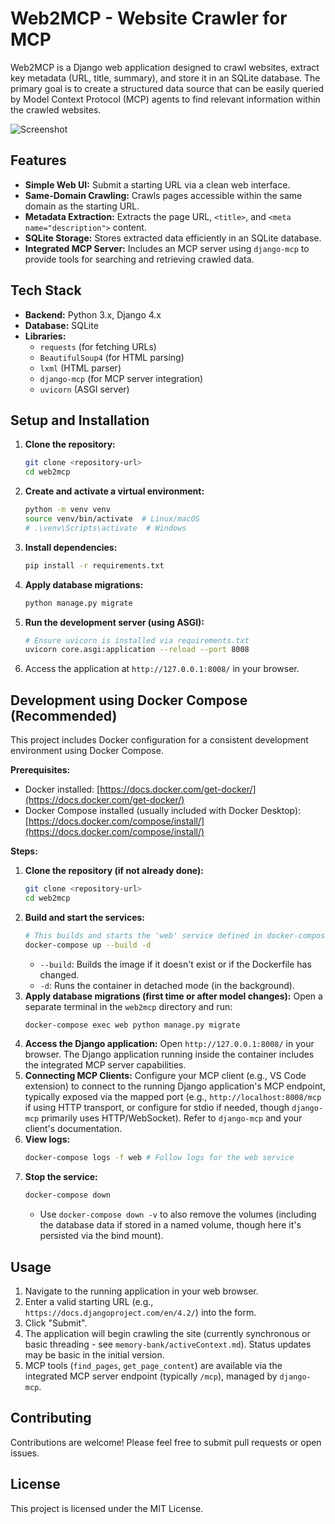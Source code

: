 # Web2MCP - Website Crawler for MCP

Web2MCP is a Django web application designed to crawl websites, extract key metadata (URL, title, summary), and store it in an SQLite database. The primary goal is to create a structured data source that can be easily queried by Model Context Protocol (MCP) agents to find relevant information within the crawled websites.

![Screenshot](docs/images/screenshot.png)

## Features

*   **Simple Web UI:** Submit a starting URL via a clean web interface.
*   **Same-Domain Crawling:** Crawls pages accessible within the same domain as the starting URL.
*   **Metadata Extraction:** Extracts the page URL, `<title>`, and `<meta name="description">` content.
*   **SQLite Storage:** Stores extracted data efficiently in an SQLite database.
*   **Integrated MCP Server:** Includes an MCP server using `django-mcp` to provide tools for searching and retrieving crawled data.

## Tech Stack

*   **Backend:** Python 3.x, Django 4.x
*   **Database:** SQLite
*   **Libraries:**
    *   `requests` (for fetching URLs)
    *   `BeautifulSoup4` (for HTML parsing)
    *   `lxml` (HTML parser)
    *   `django-mcp` (for MCP server integration)
    *   `uvicorn` (ASGI server)

## Setup and Installation

1.  **Clone the repository:**
    ```bash
    git clone <repository-url>
    cd web2mcp
    ```
2.  **Create and activate a virtual environment:**
    ```bash
    python -m venv venv
    source venv/bin/activate  # Linux/macOS
    # .\venv\Scripts\activate  # Windows
    ```
3.  **Install dependencies:**
    ```bash
    pip install -r requirements.txt
    ```
4.  **Apply database migrations:**
    ```bash
    python manage.py migrate
    ```
5.  **Run the development server (using ASGI):**
    ```bash
    # Ensure uvicorn is installed via requirements.txt
    uvicorn core.asgi:application --reload --port 8008 
    ```
6.  Access the application at `http://127.0.0.1:8008/` in your browser.

## Development using Docker Compose (Recommended)

This project includes Docker configuration for a consistent development environment using Docker Compose.

**Prerequisites:**
*   Docker installed: [https://docs.docker.com/get-docker/](https://docs.docker.com/get-docker/)
*   Docker Compose installed (usually included with Docker Desktop): [https://docs.docker.com/compose/install/](https://docs.docker.com/compose/install/)

**Steps:**

1.  **Clone the repository (if not already done):**
    ```bash
    git clone <repository-url>
    cd web2mcp
    ```
2.  **Build and start the services:**
    ```bash
    # This builds and starts the 'web' service defined in docker-compose.yml
    docker-compose up --build -d 
    ```
    *   `--build`: Builds the image if it doesn't exist or if the Dockerfile has changed.
    *   `-d`: Runs the container in detached mode (in the background).
3.  **Apply database migrations (first time or after model changes):**
    Open a separate terminal in the `web2mcp` directory and run:
    ```bash
    docker-compose exec web python manage.py migrate
    ```
4.  **Access the Django application:**
    Open `http://127.0.0.1:8008/` in your browser. The Django application running inside the container includes the integrated MCP server capabilities.
5.  **Connecting MCP Clients:** Configure your MCP client (e.g., VS Code extension) to connect to the running Django application's MCP endpoint, typically exposed via the mapped port (e.g., `http://localhost:8008/mcp` if using HTTP transport, or configure for stdio if needed, though `django-mcp` primarily uses HTTP/WebSocket). Refer to `django-mcp` and your client's documentation.
6.  **View logs:**
    ```bash
    docker-compose logs -f web # Follow logs for the web service
    ```
7.  **Stop the service:**
    ```bash
    docker-compose down
    ```
    *   Use `docker-compose down -v` to also remove the volumes (including the database data if stored in a named volume, though here it's persisted via the bind mount).

## Usage

1.  Navigate to the running application in your web browser.
2.  Enter a valid starting URL (e.g., `https://docs.djangoproject.com/en/4.2/`) into the form.
3.  Click "Submit".
4.  The application will begin crawling the site (currently synchronous or basic threading - see `memory-bank/activeContext.md`). Status updates may be basic in the initial version.
5.  MCP tools (`find_pages`, `get_page_content`) are available via the integrated MCP server endpoint (typically `/mcp`), managed by `django-mcp`.

## Contributing

Contributions are welcome! Please feel free to submit pull requests or open issues.

## License

This project is licensed under the MIT License.
